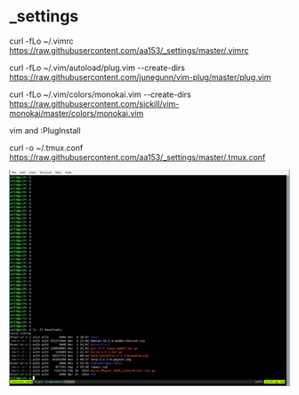 # _settings

curl -fLo ~/.vimrc https://raw.githubusercontent.com/aa153/_settings/master/.vimrc

curl -fLo ~/.vim/autoload/plug.vim --create-dirs https://raw.githubusercontent.com/junegunn/vim-plug/master/plug.vim

curl -fLo ~/.vim/colors/monokai.vim --create-dirs https://raw.githubusercontent.com/sickill/vim-monokai/master/colors/monokai.vim

vim and :PlugInstall

curl -o ~/.tmux.conf https://raw.githubusercontent.com/aa153/_settings/master/.tmux.conf

![tmux session](/Screenshot_2019-12-30_12-09-16.png?raw=true)
